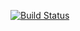 [![Build Status](https://travis-ci.org/expelledboy/corel.svg?branch=master)](https://travis-ci.org/expelledboy/apos)
